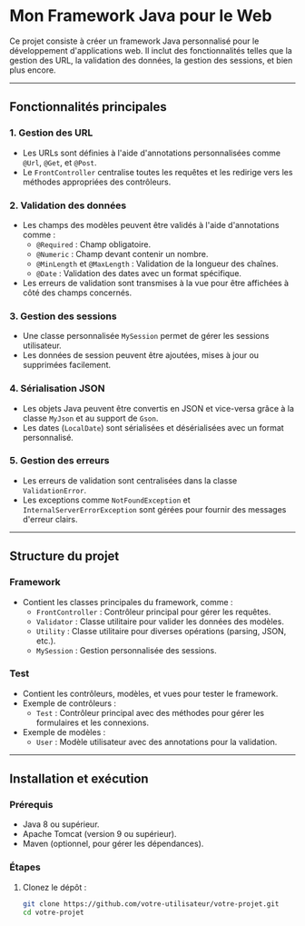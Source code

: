 # Mon Framework Java pour le Web

Ce projet consiste à créer un framework Java personnalisé pour le développement d'applications web. Il inclut des fonctionnalités telles que la gestion des URL, la validation des données, la gestion des sessions, et bien plus encore.

---

## Fonctionnalités principales

### 1. **Gestion des URL**
- Les URLs sont définies à l'aide d'annotations personnalisées comme `@Url`, `@Get`, et `@Post`.
- Le `FrontController` centralise toutes les requêtes et les redirige vers les méthodes appropriées des contrôleurs.

### 2. **Validation des données**
- Les champs des modèles peuvent être validés à l'aide d'annotations comme :
  - `@Required` : Champ obligatoire.
  - `@Numeric` : Champ devant contenir un nombre.
  - `@MinLength` et `@MaxLength` : Validation de la longueur des chaînes.
  - `@Date` : Validation des dates avec un format spécifique.
- Les erreurs de validation sont transmises à la vue pour être affichées à côté des champs concernés.

### 3. **Gestion des sessions**
- Une classe personnalisée `MySession` permet de gérer les sessions utilisateur.
- Les données de session peuvent être ajoutées, mises à jour ou supprimées facilement.

### 4. **Sérialisation JSON**
- Les objets Java peuvent être convertis en JSON et vice-versa grâce à la classe `MyJson` et au support de `Gson`.
- Les dates (`LocalDate`) sont sérialisées et désérialisées avec un format personnalisé.

### 5. **Gestion des erreurs**
- Les erreurs de validation sont centralisées dans la classe `ValidationError`.
- Les exceptions comme `NotFoundException` et `InternalServerErrorException` sont gérées pour fournir des messages d'erreur clairs.

---

## Structure du projet

### **Framework**
- Contient les classes principales du framework, comme :
  - `FrontController` : Contrôleur principal pour gérer les requêtes.
  - `Validator` : Classe utilitaire pour valider les données des modèles.
  - `Utility` : Classe utilitaire pour diverses opérations (parsing, JSON, etc.).
  - `MySession` : Gestion personnalisée des sessions.

### **Test**
- Contient les contrôleurs, modèles, et vues pour tester le framework.
- Exemple de contrôleurs :
  - `Test` : Contrôleur principal avec des méthodes pour gérer les formulaires et les connexions.
- Exemple de modèles :
  - `User` : Modèle utilisateur avec des annotations pour la validation.

---

## Installation et exécution

### **Prérequis**
- Java 8 ou supérieur.
- Apache Tomcat (version 9 ou supérieur).
- Maven (optionnel, pour gérer les dépendances).

### **Étapes**
1. Clonez le dépôt :
   ```bash
   git clone https://github.com/votre-utilisateur/votre-projet.git
   cd votre-projet